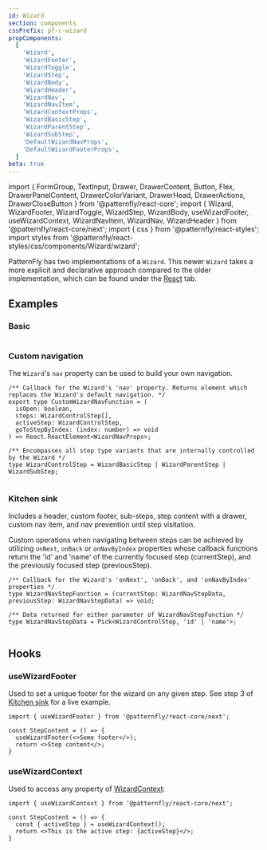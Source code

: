 ```yaml
---
id: Wizard
section: components
cssPrefix: pf-c-wizard
propComponents:
  [
    'Wizard',
    'WizardFooter',
    'WizardToggle',
    'WizardStep',
    'WizardBody',
    'WizardHeader',
    'WizardNav',
    'WizardNavItem',
    'WizardContextProps',
    'WizardBasicStep',
    'WizardParentStep',
    'WizardSubStep',
    'DefaultWizardNavProps',
    'DefaultWizardFooterProps',
  ]
beta: true
---
```


import {
FormGroup,
TextInput,
Drawer,
DrawerContent,
Button,
Flex,
DrawerPanelContent,
DrawerColorVariant,
DrawerHead,
DrawerActions,
DrawerCloseButton
} from '@patternfly/react-core';
import {
Wizard,
WizardFooter,
WizardToggle,
WizardStep,
WizardBody,
useWizardFooter,
useWizardContext,
WizardNavItem,
WizardNav,
WizardHeader
} from '@patternfly/react-core/next';
import { css } from '@patternfly/react-styles';
import styles from '@patternfly/react-styles/css/components/Wizard/wizard';

PatternFly has two implementations of a `Wizard`. This newer `Wizard` takes a more explicit and declarative approach compared to the older implementation, which can be found under the [React](/components/wizard/react) tab.

## Examples

### Basic

```ts file="./WizardBasic.tsx"
```

### Custom navigation

The `Wizard`'s `nav` property can be used to build your own navigation.

```
/** Callback for the Wizard's 'nav' property. Returns element which replaces the Wizard's default navigation. */
export type CustomWizardNavFunction = (
  isOpen: boolean,
  steps: WizardControlStep[],
  activeStep: WizardControlStep,
  goToStepByIndex: (index: number) => void
) => React.ReactElement<WizardNavProps>;

/** Encompasses all step type variants that are internally controlled by the Wizard */
type WizardControlStep = WizardBasicStep | WizardParentStep | WizardSubStep;
```

```ts file="./WizardCustomNav.tsx"
```

### Kitchen sink

Includes a header, custom footer, sub-steps, step content with a drawer, custom nav item, and nav prevention until step visitation.

Custom operations when navigating between steps can be achieved by utilizing `onNext`, `onBack` or `onNavByIndex` properties whose callback functions return the 'id' and 'name' of the currently focused step (currentStep), and the previously focused step (previousStep).

```
/** Callback for the Wizard's 'onNext', 'onBack', and 'onNavByIndex' properties */
type WizardNavStepFunction = (currentStep: WizardNavStepData, previousStep: WizardNavStepData) => void;

/** Data returned for either parameter of WizardNavStepFunction */
type WizardNavStepData = Pick<WizardControlStep, 'id' | 'name'>;
```

```ts file="./WizardKitchenSink.tsx"
```

## Hooks

### useWizardFooter

Used to set a unique footer for the wizard on any given step. See step 3 of [Kitchen sink](#kitchen-sink) for a live example.

```noLive
import { useWizardFooter } from '@patternfly/react-core/next';

const StepContent = () => {
  useWizardFooter(<>Some footer</>);
  return <>Step content</>;
}
```

### useWizardContext

Used to access any property of [WizardContext](#wizardcontextprops):

```noLive
import { useWizardContext } from '@patternfly/react-core/next';

const StepContent = () => {
  const { activeStep } = useWizardContext();
  return <>This is the active step: {activeStep}</>;
}
```
